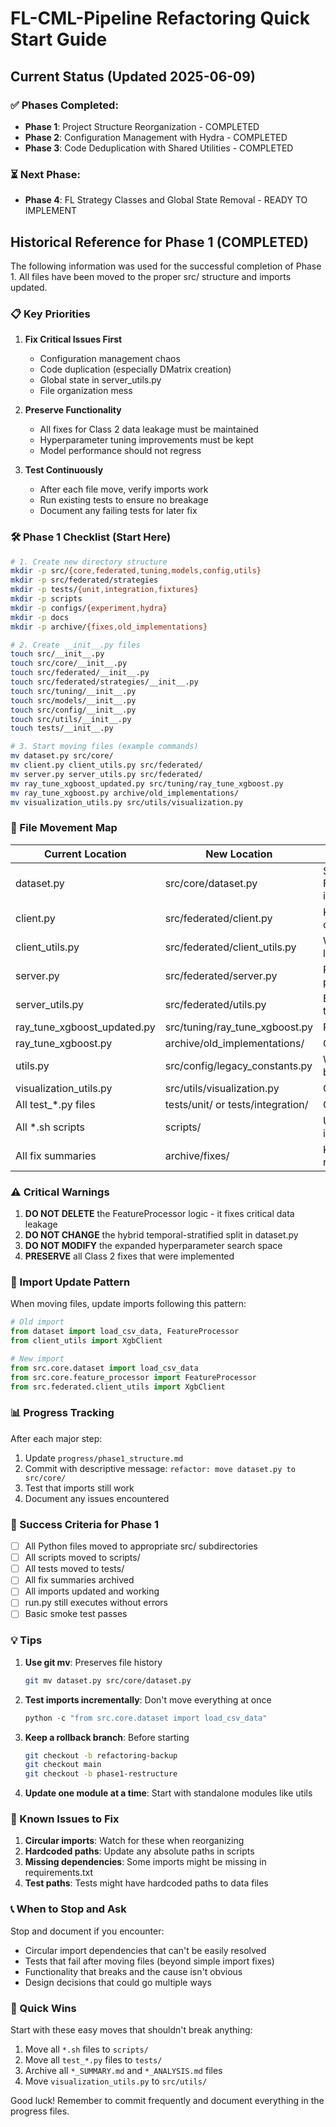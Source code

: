 # FL-CML-Pipeline Refactoring Quick Start Guide

## Current Status (Updated 2025-06-09)

### ✅ Phases Completed:
- **Phase 1**: Project Structure Reorganization - COMPLETED
- **Phase 2**: Configuration Management with Hydra - COMPLETED  
- **Phase 3**: Code Deduplication with Shared Utilities - COMPLETED

### ⏳ Next Phase:
- **Phase 4**: FL Strategy Classes and Global State Removal - READY TO IMPLEMENT

## Historical Reference for Phase 1 (COMPLETED)

The following information was used for the successful completion of Phase 1. All files have been moved to the proper src/ structure and imports updated.

### 📋 Key Priorities

1. **Fix Critical Issues First**
   - Configuration management chaos
   - Code duplication (especially DMatrix creation)
   - Global state in server_utils.py
   - File organization mess

2. **Preserve Functionality**
   - All fixes for Class 2 data leakage must be maintained
   - Hyperparameter tuning improvements must be kept
   - Model performance should not regress

3. **Test Continuously**
   - After each file move, verify imports work
   - Run existing tests to ensure no breakage
   - Document any failing tests for later fix

### 🛠️ Phase 1 Checklist (Start Here)

```bash
# 1. Create new directory structure
mkdir -p src/{core,federated,tuning,models,config,utils}
mkdir -p src/federated/strategies
mkdir -p tests/{unit,integration,fixtures}
mkdir -p scripts
mkdir -p configs/{experiment,hydra}
mkdir -p docs
mkdir -p archive/{fixes,old_implementations}

# 2. Create __init__.py files
touch src/__init__.py
touch src/core/__init__.py
touch src/federated/__init__.py
touch src/federated/strategies/__init__.py
touch src/tuning/__init__.py
touch src/models/__init__.py
touch src/config/__init__.py
touch src/utils/__init__.py
touch tests/__init__.py

# 3. Start moving files (example commands)
mv dataset.py src/core/
mv client.py client_utils.py src/federated/
mv server.py server_utils.py src/federated/
mv ray_tune_xgboost_updated.py src/tuning/ray_tune_xgboost.py
mv ray_tune_xgboost.py archive/old_implementations/
mv visualization_utils.py src/utils/visualization.py
```

### 📁 File Movement Map

| Current Location | New Location | Notes |
|-----------------|--------------|-------|
| dataset.py | src/core/dataset.py | Split FeatureProcessor into separate file |
| client.py | src/federated/client.py | Keep imports to client_utils |
| client_utils.py | src/federated/client_utils.py | Will be refactored later |
| server.py | src/federated/server.py | Remove monkey patching |
| server_utils.py | src/federated/utils.py | Extract strategies to separate files |
| ray_tune_xgboost_updated.py | src/tuning/ray_tune_xgboost.py | Primary version |
| ray_tune_xgboost.py | archive/old_implementations/ | Old version |
| utils.py | src/config/legacy_constants.py | Will be replaced by Hydra |
| visualization_utils.py | src/utils/visualization.py | Clean up imports |
| All test_*.py files | tests/unit/ or tests/integration/ | Organize by type |
| All *.sh scripts | scripts/ | Update paths inside |
| All fix summaries | archive/fixes/ | Keep for reference |

### ⚠️ Critical Warnings

1. **DO NOT DELETE** the FeatureProcessor logic - it fixes critical data leakage
2. **DO NOT CHANGE** the hybrid temporal-stratified split in dataset.py
3. **DO NOT MODIFY** the expanded hyperparameter search space
4. **PRESERVE** all Class 2 fixes that were implemented

### 🔄 Import Update Pattern

When moving files, update imports following this pattern:

```python
# Old import
from dataset import load_csv_data, FeatureProcessor
from client_utils import XgbClient

# New import
from src.core.dataset import load_csv_data
from src.core.feature_processor import FeatureProcessor
from src.federated.client_utils import XgbClient
```

### 📊 Progress Tracking

After each major step:
1. Update `progress/phase1_structure.md`
2. Commit with descriptive message: `refactor: move dataset.py to src/core/`
3. Test that imports still work
4. Document any issues encountered

### 🎯 Success Criteria for Phase 1

- [ ] All Python files moved to appropriate src/ subdirectories
- [ ] All scripts moved to scripts/
- [ ] All tests moved to tests/
- [ ] All fix summaries archived
- [ ] All imports updated and working
- [ ] run.py still executes without errors
- [ ] Basic smoke test passes

### 💡 Tips

1. **Use git mv**: Preserves file history
   ```bash
   git mv dataset.py src/core/dataset.py
   ```

2. **Test imports incrementally**: Don't move everything at once
   ```python
   python -c "from src.core.dataset import load_csv_data"
   ```

3. **Keep a rollback branch**: Before starting
   ```bash
   git checkout -b refactoring-backup
   git checkout main
   git checkout -b phase1-restructure
   ```

4. **Update one module at a time**: Start with standalone modules like utils

### 🚧 Known Issues to Fix

1. **Circular imports**: Watch for these when reorganizing
2. **Hardcoded paths**: Update any absolute paths in scripts
3. **Missing dependencies**: Some imports might be missing in requirements.txt
4. **Test paths**: Tests might have hardcoded paths to data files

### 📞 When to Stop and Ask

Stop and document if you encounter:
- Circular import dependencies that can't be easily resolved
- Tests that fail after moving files (beyond simple import fixes)
- Functionality that breaks and the cause isn't obvious
- Design decisions that could go multiple ways

### 🎉 Quick Wins

Start with these easy moves that shouldn't break anything:
1. Move all `*.sh` files to `scripts/`
2. Move all `test_*.py` files to `tests/`
3. Archive all `*_SUMMARY.md` and `*_ANALYSIS.md` files
4. Move `visualization_utils.py` to `src/utils/`

Good luck! Remember to commit frequently and document everything in the progress files. 